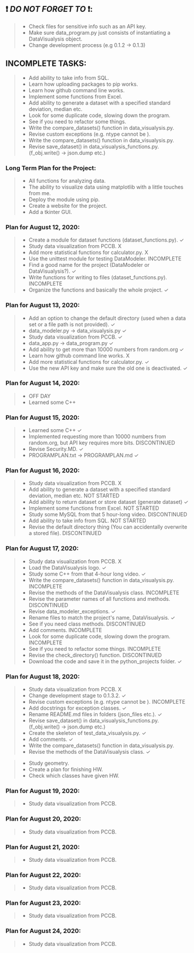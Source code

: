 ## :heavy_exclamation_mark: *DO NOT FORGET TO* :heavy_exclamation_mark::
>- Check files for sensitive info such as an API key.
>- Make sure data_program.py just consists of instantiating a DataVisualysis object.
>- Change development process (e.g 0.1.2 -> 0.1.3)


## INCOMPLETE TASKS:
>- Add ability to take info from SQL.
>- Learn how uploading packages to pip works.
>- Learn how github command line works.
>- Implement some functions from Excel.
>- Add ability to generate a dataset with a specified standard deviation, median etc.
>- Look for some duplicate code, slowing down the program.
>- See if you need to refactor some things.
>- Write the compare_datasets() function in data_visualysis.py.
>- Revise custom exceptions (e.g. ntype cannot be <inputvalue>).
>- Write the compare_datasets() function in data_visualysis.py.
>- Revise save_dataset() in data_visualysis_functions.py. (f_obj.write() -> json.dump etc.)


### Long Term Plan for the Project:
>- All functions for analyzing data.
>- The ability to visualize data using matplotlib with a little touches from me.
>- Deploy the module using pip.
>- Create a website for the project.
>- Add a tkinter GUI.


### Plan for August 12, 2020:
>- Create a module for dataset functions (dataset_functions.py). ✓
>- Study data visualization from PCCB. X
>- Add more statistical functions for calculator.py. X
>- Use the unittest module for testing DataModeler. INCOMPLETE
>- Find a good name for the project (DataModeler or DataVisualysis?). ✓
>- Write functions for writing to files (dataset_functions.py). INCOMPLETE
>- Organize the functions and basically the whole project. ✓


### Plan for August 13, 2020:
>- Add an option to change the default directory (used when a data set or a file path is not provided). ✓
>- data_modeler.py -> data_visualysis.py ✓
>- Study data visualization from PCCB. ✓
>- data_app.py -> data_program.py ✓
>- Add ability to get more than 10000 numbers from random.org ✓
>- Learn how github command line works. X
>- Add more statistical functions for calculator.py. ✓
>- Use the new API key and make sure the old one is deactivated. ✓


### Plan for August 14, 2020:
>- OFF DAY
>- Learned some C++


### Plan for August 15, 2020:
>- Learned some C++ ✓
>- Implemented requesting more than 10000 numbers from random.org,
>but API key requires more bits. DISCONTINUED
>- Revise Security.MD. ✓
>- PROGRAMPLAN.txt -> PROGRAMPLAN.md ✓


### Plan for August 16, 2020:
>- Study data visualization from PCCB. X
>- Add ability to generate a dataset with a specified standard deviation, median etc. NOT STARTED
>- Add ability to return dataset or store dataset (generate dataset) ✓
>- Implement some functions from Excel. NOT STARTED
>- Study some MySQL from that 5 hour-long video. DISCONTINUED
>- Add ability to take info from SQL. NOT STARTED
>- Revise the default directory thing (You can accidentally overwrite a stored file). DISCONTINUED


### Plan for August 17, 2020:
>- Study data visualization from PCCB. X
>- Load the DataVisualysis logo. ✓
>- Study some C++ from that 4-hour long video. ✓
>- Write the compare_datasets() function in data_visualysis.py. INCOMPLETE
>- Revise the methods of the DataVisualysis class. INCOMPLETE
>- Revise the parameter names of all functions and methods. DISCONTINUED
>- Revise data_modeler_exceptions. ✓
>- Rename files to match the project's name, DataVisualysis. ✓
>- See if you need class methods. DISCONTINUED
>- Add comments. INCOMPLETE
>- Look for some duplicate code, slowing down the program. INCOMPLETE
>- See if you need to refactor some things. INCOMPLETE
>- Revise the check_directory() function. DISCONTINUED
>- Download the code and save it in the python_projects folder. ✓


### Plan for August 18, 2020:
>- Study data visualization from PCCB. X
>- Change development stage to 0.1.3.2. ✓
>- Revise custom exceptions (e.g. ntype cannot be <inputvalue>). INCOMPLETE
>- Add docstrings for exception classes. ✓
>- Rename README.md files in folders (json_files etc.). ✓
>- Revise save_dataset() in data_visualysis_functions.py. (f_obj.write() -> json.dump etc.)
>- Create the skeleton of test_data_visualysis.py. ✓
>- Add comments. ✓
>- Write the compare_datasets() function in data_visualysis.py.
>- Revise the methods of the DataVisualysis class. ✓


>- Study geometry.
>- Create a plan for finishing HW.
>- Check which classes have given HW.


### Plan for August 19, 2020:
>- Study data visualization from PCCB.



### Plan for August 20, 2020:
>- Study data visualization from PCCB.


### Plan for August 21, 2020:
>- Study data visualization from PCCB.


### Plan for August 22, 2020:
>- Study data visualization from PCCB.


### Plan for August 23, 2020:
>- Study data visualization from PCCB.


### Plan for August 24, 2020:
>- Study data visualization from PCCB.
